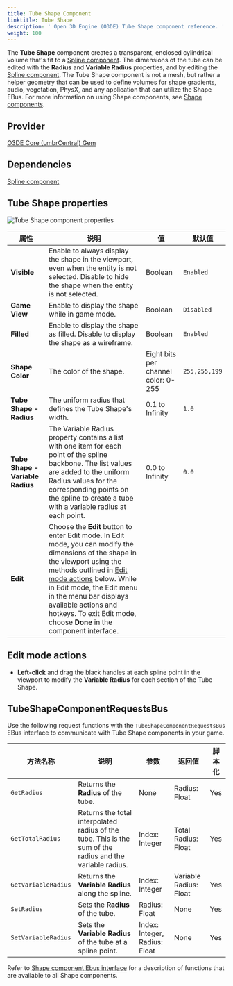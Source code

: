 ```yaml
---
title: Tube Shape Component
linktitle: Tube Shape
description: ' Open 3D Engine (O3DE) Tube Shape component reference. '
weight: 100
---
```




The **Tube Shape** component creates a transparent, enclosed cylindrical volume that's fit to a [Spline component](/docs/user-guide/components/reference/shape/spline/). The dimensions of the tube can be edited with the **Radius** and **Variable Radius** properties, and by editing the [Spline component](/docs/user-guide/components/reference/shape/spline/). The Tube Shape component is not a mesh, but rather a helper geometry that can be used to define volumes for shape gradients, audio, vegetation, PhysX, and any application that can utilize the Shape EBus. For more information on using Shape components, see [Shape components](/docs/user-guide/components/reference/shape/).

## Provider

[O3DE Core (LmbrCentral) Gem](/docs/user-guide/gems/reference/o3de-core)

## Dependencies

[Spline component](/docs/user-guide/components/reference/shape/spline/)

## Tube Shape properties

![Tube Shape component properties](/images/user-guide/components/reference/shape/tube-shape-component-ui-01.png)

| 属性 | 说明 | 值 | 默认值 |
|-|-|-|-|
| **Visible** | Enable to always display the shape in the viewport, even when the entity is not selected. Disable to hide the shape when the entity is not selected. | Boolean | `Enabled` |
| **Game View** | Enable to display the shape while in game mode. | Boolean | `Disabled` |
| **Filled** | Enable to display the shape as filled.  Disable to display the shape as a wireframe. | Boolean | `Enabled` |
| **Shape Color** | The color of the shape. | Eight bits per channel color: 0-255 | `255,255,199` |
| **Tube Shape - Radius** | The uniform radius that defines the Tube Shape's width. | 0.1 to Infinity | `1.0` |
| **Tube Shape - Variable Radius** | The Variable Radius property contains a list with one item for each point of the spline backbone. The list values are added to the uniform Radius values for the corresponding points on the spline to create a tube with a variable radius at each point.  | 0.0 to Infinity | `0.0` |
| **Edit** | Choose the **Edit** button to enter Edit mode. In Edit mode, you can modify the dimensions of the shape in the viewport using the methods outlined in [Edit mode actions](#edit-mode-actions) below. While in Edit mode, the Edit menu in the menu bar displays available actions and hotkeys. To exit Edit mode, choose **Done** in the component interface. |  |  |

## Edit mode actions

* **Left-click** and drag the black handles at each spline point in the viewport to modify the **Variable Radius** for each section of the Tube Shape.

## TubeShapeComponentRequestsBus

Use the following request functions with the `TubeShapeComponentRequestsBus` EBus interface to communicate with Tube Shape components in your game.

| 方法名称 | 说明 | 参数 | 返回值 | 脚本化 |
|-|-|-|-|-|
| `GetRadius` | Returns the **Radius** of the tube. | None | Radius: Float | Yes |
| `GetTotalRadius` | Returns the total interpolated radius of the tube. This is the sum of the radius and the variable radius. | Index: Integer | Total Radius: Float | Yes |
| `GetVariableRadius` | Returns the **Variable Radius** along the spline. | Index: Integer | Variable Radius: Float | Yes |
| `SetRadius` | Sets the **Radius** of the tube. | Radius: Float | None | Yes |
| `SetVariableRadius` | Sets the **Variable Radius** of the tube at a spline point. | Index: Integer, Radius: Float | None | Yes |

Refer to [Shape component Ebus interface](./#shape-component-ebus-interface) for a description of functions that are available to all Shape components.
